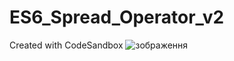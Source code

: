 # ES6_Spread_Operator_v2
Created with CodeSandbox
![зображення](https://user-images.githubusercontent.com/66317972/217070266-5261557a-8199-457e-9b19-a28ff22c1791.png)
